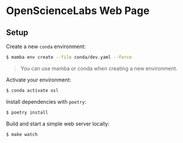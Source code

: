 # OpenScienceLabs Web Page

## Setup

Create a new `conda` environment:

```bash
$ mamba env create --file conda/dev.yaml --force
```

> You can use mamba or conda when creating a new environment.


Activate your environment:

```bash
$ conda activate osl
```

Install dependencies with `poetry`:

```bash
$ poetry install
```

Build and start a simple web server locally:

```bash
$ make watch
```
